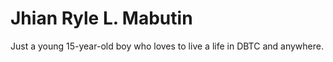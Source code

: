 # Jhian Ryle L. Mabutin
Just a young 15-year-old boy who loves to live a life in DBTC and anywhere.
